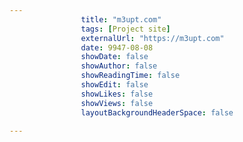 ---
                title: "m3upt.com"
                tags: [Project site]
                externalUrl: "https://m3upt.com"
                date: 9947-08-08
                showDate: false
                showAuthor: false
                showReadingTime: false
                showEdit: false
                showLikes: false
                showViews: false
                layoutBackgroundHeaderSpace: false
                ---
